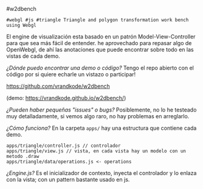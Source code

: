 #w2dbench

```#webgl #js #triangle Triangle and polygon transformation work bench using Webgl```


El engine de visualización esta basado en un patrón Model-View-Controller para que sea más fácil de entender. he aprovechado para repasar algo de OpenWebgl, de ahí las anotaciones que puede encontrar sobre todo en las vistas de cada demo.

*¿Dónde puedo encontrar una demo o código?* Tengo el repo abierto con el código por si quiere echarle un vistazo o participar!

https://github.com/vrandkode/w2dbench

(demo: https://vrandkode.github.io/w2dbench/)

*¿Pueden haber pequeñas "issues" o bugs?* Posiblemente, no lo he testeado muy detalladamente, si vemos algo raro, no hay problemas en arreglarlo.

*¿Cómo funciona?* En la carpeta ```apps/``` hay una estructura que contiene cada demo.

```
apps/triangle/controller.js // controlador
apps/triangle/view.js // vista, en cada vista hay un modelo con un metodo .draw
apps/triangle/data/operations.js <- operations
````

*¿Engine.js?* Es el inicializador de contexto, inyecta el controlador y lo enlaza con la vista; con un pattern bastante usado en js.

